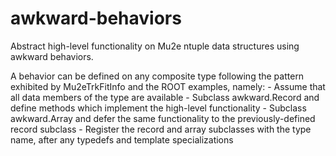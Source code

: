 # awkward-behaviors
Abstract high-level functionality on Mu2e ntuple data structures using awkward behaviors.

A behavior can be defined on any composite type following the pattern exhibited by Mu2eTrkFitInfo and the ROOT examples, namely:
    - Assume that all data members of the type are available
    - Subclass awkward.Record and define methods which implement the high-level functionality
    - Subclass awkward.Array and defer the same functionality to the previously-defined record subclass
    - Register the record and array subclasses with the type name, after any typedefs and template specializations
